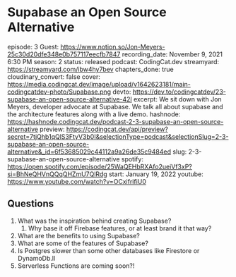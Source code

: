 # Supabase an Open Source Alternative

episode: 3
Guest: https://www.notion.so/Jon-Meyers-25c30d20dfe348e0b757117eecfb7847
recording_date: November 9, 2021 6:30 PM
season: 2
status: released
podcast: CodingCat.dev
streamyard: https://streamyard.com/ibw4hy7bev
chapters_done: true
cloudinary_convert: false
cover: https://media.codingcat.dev/image/upload/v1642623181/main-codingcatdev-photo/Supabase.png
devto: https://dev.to/codingcatdev/23-supabase-an-open-source-alternative-42l
excerpt: We sit down with Jon Meyers, developer advocate at Supabase. We talk all about supabase and the architecture features along with a live demo.
hashnode: https://hashnode.codingcat.dev/podcast-2-3-supabase-an-open-source-alternative
preview: https://codingcat.dev/api/preview?secret=7tjQhb1qQlS3FtyV3b0I&selectionType=podcast&selectionSlug=2-3-supabase-an-open-source-alternative&_id=6f53685029c44112a9a26de35c9484ed
slug: 2-3-supabase-an-open-source-alternative
spotify: https://open.spotify.com/episode/25WaQEHbRXAfo2ueiVf3xP?si=BhNeQHVnQQqQHZmU7QlRdg
start: January 19, 2022
youtube: https://www.youtube.com/watch?v=OCxifrifiU0

## Questions

1. What was the inspiration behind creating Supabase?
    1. Why base it off Firebase features, or at least brand it that way?
2. What are the benefits to using Supabase?
3. What are some of the features of Supabase?
4. Is Postgres slower than some other databases like Firestore or DynamoDb.ll
5. Serverless Functions are coming soon?!

###